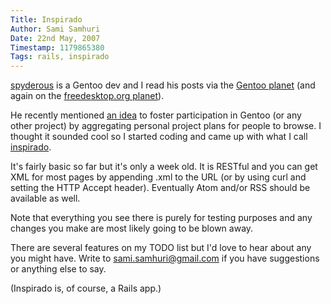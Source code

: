 ```yaml
---
Title: Inspirado
Author: Sami Samhuri
Date: 22nd May, 2007
Timestamp: 1179865380
Tags: rails, inspirado
---
```


<a href="http://spyderous.livejournal.com/">spyderous</a> is a Gentoo dev and I read his posts via the <a href="http://planet.gentoo.org/">Gentoo planet</a> (and again on the <a href="http://planet.freedesktop.org/">freedesktop.org planet</a>).

He recently mentioned <a href="http://spyderous.livejournal.com/88463.html">an idea</a> to foster participation in Gentoo (or any other project) by aggregating personal project plans for people to browse. I thought it sounded cool so I started coding and came up with what I call <a href="http://http://rubyforge.org/projects/inspirado/">inspirado</a>.

It's fairly basic so far but it's only a week old. It is RESTful and you can get XML for most pages by appending .xml to the URL (or by using curl and setting the HTTP Accept header). Eventually Atom and/or RSS should be available as well.

Note that everything you see there is purely for testing purposes and any changes you make are most likely going to be blown away.

There are several features on my TODO list but I'd love to hear about any you might have. Write to sami.samhuri@gmail.com if you have suggestions or anything else to say.

(Inspirado is, of course, a Rails app.)

